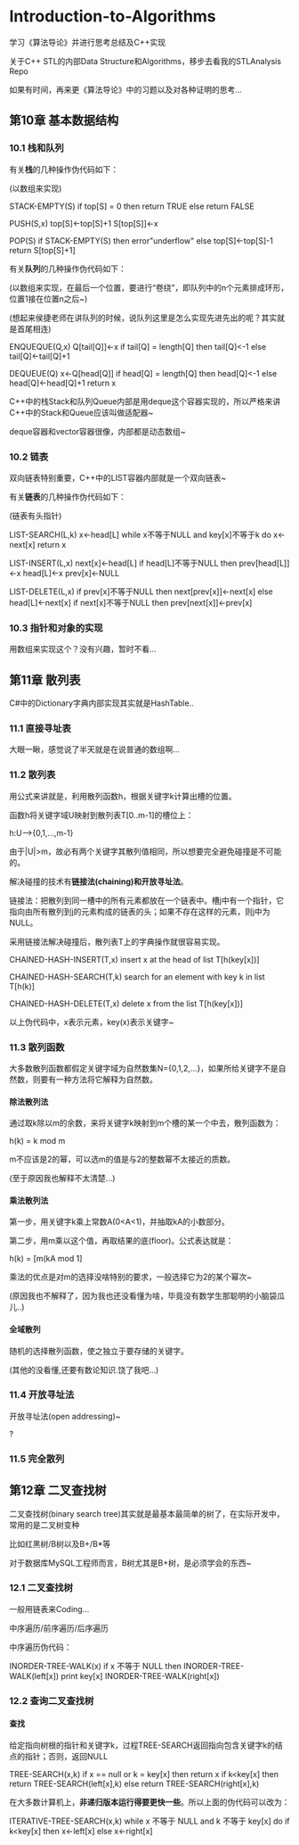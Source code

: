 # Introduction-to-Algorithms

学习《算法导论》并进行思考总结及C++实现

关于C++ STL的内部Data Structure和Algorithms，移步去看我的STLAnalysis Repo

如果有时间，再来更《算法导论》中的习题以及对各种证明的思考...

## 第10章 基本数据结构

### 10.1 栈和队列

有关**栈**的几种操作伪代码如下：

(以数组来实现)

STACK-EMPTY(S)
	if top[S] = 0
		then return TRUE
		else return FALSE
		
PUSH(S,x)
	top[S]<-top[S]+1
	S[top[S]]<-x

POP(S)
	if STACK-EMPTY(S)
		then error"underflow"
		else top[S]<-top[S]-1
			return S[top[S]+1]

有关**队列**的几种操作伪代码如下：

(以数组来实现，在最后一个位置，要进行“卷绕”，即队列中的n个元素排成环形，位置1接在位置n之后~)

(想起来侯捷老师在讲队列的时候，说队列这里是怎么实现先进先出的呢？其实就是首尾相连)

ENQUEQUE(Q,x)
	Q[tail[Q]]<-x
	if tail[Q] = length[Q]
		then tail[Q]<-1
		else tail[Q]<-tail[Q]+1
		
DEQUEUE(Q)
	x<-Q[head[Q]]
	if head[Q] = length[Q]
		then head[Q]<-1
		else head[Q]<-head[Q]+1
	return x

C++中的栈Stack和队列Queue内部是用deque这个容器实现的，所以严格来讲C++中的Stack和Queue应该叫做适配器~

deque容器和vector容器很像，内部都是动态数组~
	
### 10.2 链表

双向链表特别重要，C++中的LIST容器内部就是一个双向链表~

有关**链表**的几种操作伪代码如下：

(链表有头指针)

LIST-SEARCH(L,k)
	x<-head[L]
	while x不等于NULL and key[x]不等于k
		do x<-next[x]
	return x

LIST-INSERT(L,x)
	next[x]<-head[L]
	if head[L]不等于NULL
		then prev[head[L]]<-x
	head[L]<-x
	prev[x]<-NULL
	
LIST-DELETE(L,x)
	if prev[x]不等于NULL
		then next[prev[x]]<-next[x]
		else head[L]<-next[x]
	if next[x]不等于NULL
		then prev[next[x]]<-prev[x]

### 10.3 指针和对象的实现

用数组来实现这个？没有兴趣，暂时不看...

## 第11章 散列表

C#中的Dictionary字典内部实现其实就是HashTable..

### 11.1 直接寻址表

大眼一瞅，感觉说了半天就是在说普通的数组啊...

### 11.2 散列表

用公式来讲就是，利用散列函数h，根据关键字k计算出槽的位置。

函数h将关键字域U映射到散列表T[0..m-1]的槽位上：

h:U-->{0,1,...,m-1}

由于|U|>m，故必有两个关键字其散列值相同，所以想要完全避免碰撞是不可能的。

解决碰撞的技术有**链接法(chaining)和开放寻址法**。

链接法：把散列到同一槽中的所有元素都放在一个链表中。槽j中有一个指针，它指向由所有散列到j的元素构成的链表的头；如果不存在这样的元素，则j中为NULL。

采用链接法解决碰撞后，散列表T上的字典操作就很容易实现。

CHAINED-HASH-INSERT(T,x)
	insert x at the head of list T[h(key[x])]
	
CHAINED-HASH-SEARCH(T,k)
	search for an element with key k in list T[h(k)]
	
CHAINED-HASH-DELETE(T,x)
	delete x from the list T[h(key[x])]

以上伪代码中，x表示元素，key(x)表示关键字~

### 11.3 散列函数

大多数散列函数都假定关键字域为自然数集N={0,1,2,...}，如果所给关键字不是自然数，则要有一种方法将它解释为自然数。

#### 除法散列法

通过取k除以m的余数，来将关键字k映射到m个槽的某一个中去，散列函数为：

h(k) = k mod m

m不应该是2的幂，可以选m的值是与2的整数幂不太接近的质数。

(至于原因我也解释不太清楚...)

#### 乘法散列法

第一步，用关键字k乘上常数A(0<A<1)，并抽取kA的小数部分。

第二步，用m乘以这个值，再取结果的底(floor)。公式表达就是：

h(k) = [m(kA mod 1]

乘法的优点是对m的选择没啥特别的要求，一般选择它为2的某个幂次~

(原因我也不解释了，因为我也还没看懂为啥，毕竟没有数学生那聪明的小脑袋瓜儿..)

#### 全域散列

随机的选择散列函数，使之独立于要存储的关键字。

(其他的没看懂,还要有数论知识.饶了我吧...)

### 11.4 开放寻址法

开放寻址法(open addressing)~

?

### 11.5 完全散列




## 第12章 二叉查找树

二叉查找树(binary search tree)其实就是最基本最简单的树了，在实际开发中，常用的是二叉树变种

比如红黑树/B树以及B+/B\*等

对于数据库MySQL工程师而言，B树尤其是B+树，是必须学会的东西~

### 12.1 二叉查找树

一般用链表来Coding...

中序遍历/前序遍历/后序遍历

中序遍历伪代码：

INORDER-TREE-WALK(x)
	if x 不等于 NULL
		then INORDER-TREE-WALK(left[x])
			 print key[x]
			 INORDER-TREE-WALK(right[x])

### 12.2 查询二叉查找树

#### 查找

给定指向树根的指针和关键字k，过程TREE-SEARCH返回指向包含关键字k的结点的指针；否则，返回NULL

TREE-SEARCH(x,k)
	if x == null or k = key[x]
		then return x
	if k<key[x]
		then return TREE-SEARCH(left[x],k)
		else return TREE-SEARCH(right[x],k)

在大多数计算机上，**非递归版本运行得要更快一些**。所以上面的伪代码可以改为：

ITERATIVE-TREE-SEARCH(x,k)
	while x 不等于 NULL and k 不等于 key[x]
		do if k<key[x]
			then x<-left[x]
			else x<-right[x]
			











